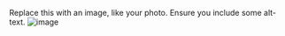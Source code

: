 Replace this with an image, like your photo. Ensure you include some alt-text.
![image](https://user-images.githubusercontent.com/70712837/141882930-13e8133b-ba7a-4650-a9c0-8d873587331e.jpg)
